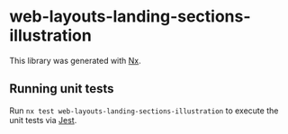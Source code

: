 # web-layouts-landing-sections-illustration

This library was generated with [Nx](https://nx.dev).

## Running unit tests

Run `nx test web-layouts-landing-sections-illustration` to execute the unit tests via [Jest](https://jestjs.io).
